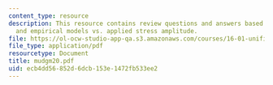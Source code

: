 ```yaml
---
content_type: resource
description: This resource contains review questions and answers based on cyclic loading,
  and empirical models vs. applied stress amplitude.
file: https://ol-ocw-studio-app-qa.s3.amazonaws.com/courses/16-01-unified-engineering-i-ii-iii-iv-fall-2005-spring-2006/ecb4dd56852d6dcb153e1472fb533ee2_mudgm20.pdf
file_type: application/pdf
resourcetype: Document
title: mudgm20.pdf
uid: ecb4dd56-852d-6dcb-153e-1472fb533ee2
---
```

